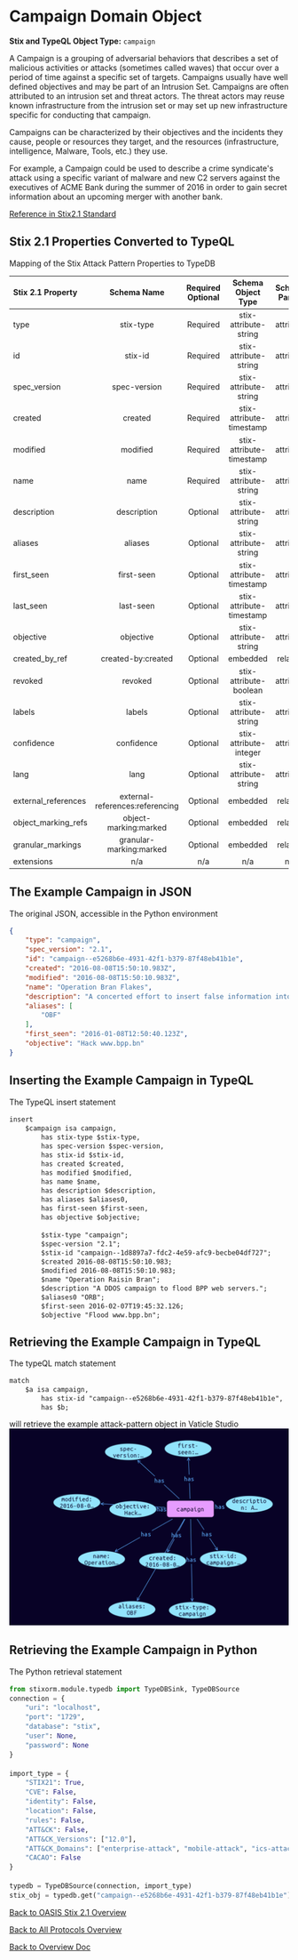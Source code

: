 # Campaign Domain Object

**Stix and TypeQL Object Type:**  `campaign`

A Campaign is a grouping of adversarial behaviors that describes a set of malicious activities or attacks (sometimes called waves) that occur over a period of time against a specific set of targets. Campaigns usually have well defined objectives and may be part of an Intrusion Set. Campaigns are often attributed to an intrusion set and threat actors. The threat actors may reuse known infrastructure from the intrusion set or may set up new infrastructure specific for conducting that campaign.

Campaigns can be characterized by their objectives and the incidents they cause, people or resources they target, and the resources (infrastructure, intelligence, Malware, Tools, etc.) they use.

 

For example, a Campaign could be used to describe a crime syndicate's attack using a specific variant of malware and new C2 servers against the executives of ACME Bank during the summer of 2016 in order to gain secret information about an upcoming merger with another bank.

[Reference in Stix2.1 Standard](https://docs.oasis-open.org/cti/stix/v2.1/os/stix-v2.1-os.html#_pcpvfz4ik6d6)
## Stix 2.1 Properties Converted to TypeQL
Mapping of the Stix Attack Pattern Properties to TypeDB

|  Stix 2.1 Property    |           Schema Name             | Required  Optional  |      Schema Object Type | Schema Parent  |
|:--------------------|:--------------------------------:|:------------------:|:------------------------:|:-------------:|
|  type                 |            stix-type              |      Required       |  stix-attribute-string    |   attribute    |
|  id                   |             stix-id               |      Required       |  stix-attribute-string    |   attribute    |
|  spec_version         |           spec-version            |      Required       |  stix-attribute-string    |   attribute    |
|  created              |             created               |      Required       | stix-attribute-timestamp  |   attribute    |
|  modified             |             modified              |      Required       | stix-attribute-timestamp  |   attribute    |
|  name                 |               name                |      Required       |  stix-attribute-string    |   attribute    |
|  description          |           description             |      Optional       |  stix-attribute-string    |   attribute    |
|  aliases              | aliases              |      Optional       |  stix-attribute-string    |   attribute    |
| first_seen |first-seen |      Optional       | stix-attribute-timestamp  |   attribute    |
| last_seen |last-seen |      Optional       | stix-attribute-timestamp  |   attribute    |
| objective |objective |      Optional       |  stix-attribute-string    |   attribute    |
|  created_by_ref       |        created-by:created         |      Optional       |   embedded     |relation |
|  revoked              |             revoked               |      Optional       |  stix-attribute-boolean   |   attribute    |
|  labels               |              labels               |      Optional       |  stix-attribute-string    |   attribute    |
|  confidence           |            confidence             |      Optional       |  stix-attribute-integer   |   attribute    |
|  lang                 |               lang                |      Optional       |  stix-attribute-string    |   attribute    |
|  external_references  | external-references:referencing   |      Optional       |   embedded     |relation |
|  object_marking_refs  |      object-marking:marked        |      Optional       |   embedded     |relation |
|  granular_markings    |     granular-marking:marked       |      Optional       |   embedded     |relation |
|  extensions           |               n/a                 |        n/a          |           n/a             |      n/a       |

## The Example Campaign in JSON
The original JSON, accessible in the Python environment
```json
{
    "type": "campaign",
    "spec_version": "2.1",
    "id": "campaign--e5268b6e-4931-42f1-b379-87f48eb41b1e",
    "created": "2016-08-08T15:50:10.983Z",
    "modified": "2016-08-08T15:50:10.983Z",
    "name": "Operation Bran Flakes",
    "description": "A concerted effort to insert false information into the BPP's web pages.",
    "aliases": [
        "OBF"
    ],
    "first_seen": "2016-01-08T12:50:40.123Z",
    "objective": "Hack www.bpp.bn"
}
```


## Inserting the Example Campaign in TypeQL
The TypeQL insert statement
```typeql
insert 
    $campaign isa campaign,
        has stix-type $stix-type,
        has spec-version $spec-version,
        has stix-id $stix-id,
        has created $created,
        has modified $modified,
        has name $name,
        has description $description,
        has aliases $aliases0,
        has first-seen $first-seen,
        has objective $objective;
        
        $stix-type "campaign";
        $spec-version "2.1";
        $stix-id "campaign--1d8897a7-fdc2-4e59-afc9-becbe04df727";
        $created 2016-08-08T15:50:10.983;
        $modified 2016-08-08T15:50:10.983;
        $name "Operation Raisin Bran";
        $description "A DDOS campaign to flood BPP web servers.";
        $aliases0 "ORB";
        $first-seen 2016-02-07T19:45:32.126;
        $objective "Flood www.bpp.bn";
```

## Retrieving the Example Campaign in TypeQL
The typeQL match statement

```typeql
match
    $a isa campaign,
        has stix-id "campaign--e5268b6e-4931-42f1-b379-87f48eb41b1e",
        has $b;
```


will retrieve the example attack-pattern object in Vaticle Studio
![Campaign Example](./img/campaign.png)

## Retrieving the Example Campaign  in Python
The Python retrieval statement

```python
from stixorm.module.typedb import TypeDBSink, TypeDBSource
connection = {
    "uri": "localhost",
    "port": "1729",
    "database": "stix",
    "user": None,
    "password": None
}

import_type = {
    "STIX21": True,
    "CVE": False,
    "identity": False,
    "location": False,
    "rules": False,
    "ATT&CK": False,
    "ATT&CK_Versions": ["12.0"],
    "ATT&CK_Domains": ["enterprise-attack", "mobile-attack", "ics-attack"],
    "CACAO": False
}

typedb = TypeDBSource(connection, import_type)
stix_obj = typedb.get("campaign--e5268b6e-4931-42f1-b379-87f48eb41b1e")
```

 

[Back to OASIS Stix 2.1 Overview](../overview.md)
 

[Back to All Protocols Overview](../../overview.md)
 

[Back to Overview Doc](../../../overview.md)
